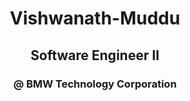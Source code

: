 <center>
<h1>Vishwanath-Muddu</h1>
<h2>Software Engineer II</h2>
<h3>@ BMW Technology Corporation</h3>
</center>
